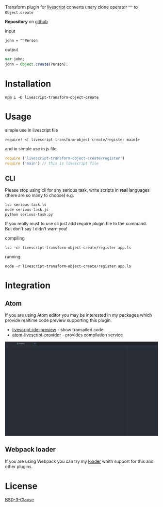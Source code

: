 Transform plugin for [livescript](https://github.com/gkz/LiveScript) converts unary clone operator `^^` to `Object.create`

**Repository** on [github](https://github.com/bartosz-m/livescript-transform-object-create)

input
```livescript
john = ^^Person
```

output
```javascript
var john;
john = Object.create(Person);
```

# Installation
    
    npm i -D livescript-transform-object-create 


# Usage

simple use in livescript file
```livescript
require! <[ livescript-transform-object-create/register main]>
```

and in simple use in js file
```js
require ('livescript-transform-object-create/register')
require ('main') // this is livescript file
```

## CLI
Please stop using cli for any serious task, write scripts in **real** languages (there are so many to choose) e.g.  

    lsc serious-task.ls  
    node serious-task.js
    python serious-task.py

If you really must to use cli just add require plugin file to the command.  
But don't say I didn't warn you!

compiling

    lsc -cr livescript-transform-object-create/register app.ls


running

    node -r livescript-transform-object-create/register app.ls


# Integration

## Atom 

If you are using Atom editor you may be interested in my packages which provide realtime code preview supporting this plugin. 

* [livescript-ide-preview](https://atom.io/packages/livescript-ide-preview) - show transpiled code
* [atom-livescript-provider](https://atom.io/packages/atom-livescript-provider) - provides compilation service


![](https://github.com/bartosz-m/livescript-ide-preview/raw/master/doc/assets/screenshot-01.gif)


## Webpack loader

If you are using Webpack you can try my [loader](https://www.npmjs.com/package/livescript-plugin-loader) whith support for this and other plugins.

# License

[BSD-3-Clause](License.md)
